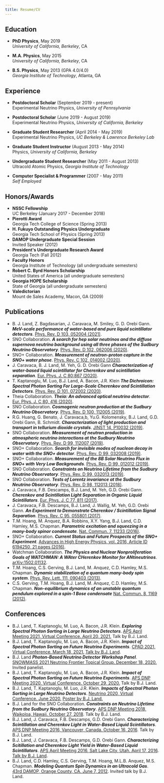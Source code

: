 ```yaml
---
title: Resume/CV
---
```


## Education

* **PhD Physics**, May 2019  
  *University of California, Berkeley*, CA  

* **M.A. Physics**, May 2015  
  *University of California, Berkeley*, CA

* **B.S. Physics**, May 2013 (GPA 4.0/4.0)  
  *Georgia Institute of Technology*, Atlanta, GA

## Experience

* **Postdoctoral Scholar** (September 2019 - present)  
  Experimental Neutrino Physics, *University of Pennsylvania*
  
* **Postdoctoral Scholar** (June 2019 - August 2019)  
  Experimental Neutrino Physics, *University of California, Berkeley*

* **Graduate Student Researcher** (April 2014 - May 2019)  
  Experimental Neutrino Physics, *UC Berkeley & Lawrence Berkeley Lab*

* **Graduate Student Instructor** (August 2013 - May 2014)  
  Physics, *University of California, Berkeley*

* **Undergraduate Student Researcher** (May 2011 - August 2013)  
  Ultracold Atomic Physics, *Georgia Institute of Technology*

* **Computer Specialist & Programmer** (2007 - May 2011)  
  *Self Employed*


## Honors/Awards
* **NSSC Fellowship**  
  UC Berkeley (January 2017 - December 2018)
* **Pierotti Award**  
  Georgia Tech College of Science (Spring 2013)
* **H. Fukuyo Outstanding Physics Undergraduate**  
  Georgia Tech School of Physics (Spring 2013)
* **DAMOP Undergraduate Special Session**  
  Invited Speaker (2012)
* **President's Undergraduate Research Award**  
  Georgia Tech (Fall 2012)
* **Faculty Honors**  
  Georgia Institute of Technology (all undergraduate semesters)
* **Robert C. Byrd Honors Scholarship**  
  United States of America (all undergraduate semesters)
* **Georgia HOPE Scholarship**  
  State of Georgia (all undergraduate semesters)
* **Valedictorian**  
  Mount de Sales Academy, Macon, GA (2009)

## Publications

* B. J. Land, Z. Bagdasarian, J. Caravaca, M. Smiley, G. D. Orebi Gann. ***MeV-scale performance of water-based and pure liquid scintillator detectors***. [Phys. Rev. D 103, 052004 (2021)](https://doi.org/10.1103/PhysRevD.103.052004).
* SNO Collaboration. ***A search for hep solar neutrinos and the diffuse supernova neutrino background using all three phases of the Sudbury Neutrino Observatory***. [Phys. Rev. D 102, 062006 (2020)](https://doi.org/10.1103/PhysRevD.102.062006).
* SNO+ Collaboration. ***Measurement of neutron-proton capture in the SNO+ water phase***. [Phys. Rev. C 102, 014002 (2020)](https://doi.org/10.1103/PhysRevC.102.014002).
* J. Caravaca, B. J. Land, M. Yeh, G. D. Orebi Gann ***Characterization of water-based liquid scintillator for Cherenkov and scintillation separation***. [Eur. Phys. J. C 80:867 (2020)](https://doi.org/10.1140/epjc/s10052-020-8418-4).
* T. Kaptanoglu, M. Luo, B.J. Land, A. Bacon, J.R. Klein ***The Dichroicon: Spectral Photon Sorting For Large-Scale Cherenkov and Scintillation Detectors***. [Phys. Rev. D 101, 072002 (2020)](https://doi.org/10.1103/PhysRevD.99.112007).
* Theia Collaboration. ***Theia: An advanced optical neutrino detector***. [Eur. Phys. J. C 80, 416 (2020)](https://doi.org/10.1140/epjc/s10052-020-7977-8).
* SNO Collaboration. ***Cosmogenic neutron production at the Sudbury Neutrino Observatory***. [Phys. Rev. D 100, 112005 (2019)](https://doi.org/10.1103/PhysRevD.100.112005). 
* R.G. Huang, G. Benato, J. Caravaca,b, Yu.G. Kolomensky, B.J. Land, G.D. Orebi Gann, B. Schmidt. ***Characterization of light production and transport in tellurium dioxide crystals***. [JINST 14, P10032 (2019)](https://doi.org/10.1088/1748-0221/14/10/p10032). 
* SNO Collaboration. ***Measurement of neutron production in atmospheric neutrino interactions at the Sudbury Neutrino Observatory***. [Phys. Rev. D 99, 112007 (2019)](https://doi.org/10.1103/PhysRevD.99.112007).
* SNO+ Collaboration. ***Search for invisible modes of nucleon decay in water with the SNO+ detector***. [Phys. Rev. D 99, 032008 (2019)](https://doi.org/10.1103/PhysRevD.99.032008).
* SNO+ Collaboration. ***Measurement of the 8B Solar Neutrino Flux in SNO+ with Very Low Backgrounds***. [Phys. Rev. D 99, 012012 (2019)](https://doi.org/10.1103/PhysRevD.99.012012).
* SNO Collaboration. ***Constraints on Neutrino Lifetime from the Sudbury Neutrino Observatory***. [Phys. Rev. D 99, 032013 (2019)](https://doi.org/10.1103/PhysRevD.99.032013).
* SNO Collaboration. ***Tests of Lorentz invariance at the Sudbury Neutrino Observatory***. [Phys. Rev. D 98, 112013 (2018)](https://doi.org/10.1103/PhysRevD.98.112013). 
* J. Caravaca, F.B. Descamps, B.J. Land, M. Yeh, G.D. Orebi Gann. ***Cherenkov and Scintillation Light Separation in Organic Liquid Scintillators***. [Eur. Phys. J. C 77, 811 (2017)](https://doi.org/10.1140/epjc/s10052-017-5380-x). 
* J. Caravaca, F.B. Descamps, B.J. Land, J. Wallig, M. Yeh, G.D. Orebi Gann. ***An Experiment to Demonstrate Cherenkov / Scintillation Signal Separation***. [Phys. Rev. C 95, 055801 (2017)](https://doi.org/10.1103/PhysRevC.95.055801).
* T.M. Hoang, M. Anquez, B.A. Robbins, X.Y. Yang, B.J. Land, C.D. Hamley, M.S. Chapman. ***Parametric excitation and squeezing in a many-body spinor condensate***. [Nat. Commun. 7, 11233 (2016)](https://doi.org/10.1038/ncomms11233).
* SNO+ Collaboration. ***Current Status and Future Prospects of the SNO+ Experiment***. [Advances in High Energy Physics, vol. 2016, Article ID 6194250, 21 pages (2016)](https://doi.org/10.1155/2016/6194250). 
* Watchman Collaboration. ***The Physics and Nuclear Nonproliferation Goals of WATCHMAN: A WAter CHerenkov Monitor for ANtineutrinos***. [arXiv:1502.01132](https://arxiv.org/abs/1502.01132). 
* T.M. Hoang, C.S. Gerving, B.J. Land, M. Anquez, C.D. Hamley, M.S. Chapman. ***Dynamic stabilization of a quantum many-body spin system***. [Phys. Rev. Lett. 111, 090403 (2013)](https://doi.org/10.1103/PhysRevLett.111.090403).
* C.S. Gerving, T.M. Hoang, B.J. Land, M. Anquez, C.D. Hamley, M.S. Chapman. ***Non-equilibrium dynamics of an unstable quantum pendulum explored in a spin-1 Bose condensate*** [Nat. Commun. 8, 1169 (2012)](https://doi.org/10.1038/ncomms2179).

## Conferences
* B.J. Land, T. Kaptanoglu, M. Luo, A. Bacon, J.R. Klein. ***Exploring Spectral Photon Sorting in Large Neutrino Detectors***. [APS April Meeting 2021, Virtual Conference. April 20, 2021.](https://meetings.aps.org/Meeting/APR21/Session/Z12.3) Talk by B.J. Land.
* B.J. Land, T. Kaptanoglu, M. Luo, A. Bacon, J.R. Klein. ***Impact of Spectral Photon Sorting on Future Neutrino Experiments***. [CPAD 2021, Virtual Conference. March 18, 2021.](https://indico.fnal.gov/event/46746/) [Talk by B.J. Land](https://indico.fnal.gov/event/46746/contributions/210179/).
* B.J. Land ***Photon-Based Neutrino Detector Workshop Panel***. [SNOWMASS 2021 Neutrino Frontier Topical Group. December 18, 2020.](https://indico.fnal.gov/event/46803/) Invited panelist. 
* B.J. Land, T. Kaptanoglu, M. Luo, A. Bacon, J.R. Klein. ***Impact of Spectral Photon Sorting on Future Neutrino Experiments***. [APS DNP Meeting 2020, Virtual Conference. October 29, 2020.](http://meetings.aps.org/Meeting/DNP20/Session/SF.5) Talk by B.J. Land.
* B.J. Land, T. Kaptanoglu, M. Luo, J.R. Klein.  ***Impacts of Spectral Photon Sorting in Large Neutrino Detectors***. [Neutrino 2020, Virtual Conference. June 2020.](https://indico.fnal.gov/event/19348/contributions/186270/) [Poster by B.J. Land.](https://indico.fnal.gov/event/19348/contributions/186270/attachments/129421/156993/spectral_sorting_poster.pdf)
* B.J. Land for the SNO Collaboration. ***Constraints on Neutrino Lifetime from the Sudbury Neutrino Observatory***. [APS DNP Meeting 2018, Waikoloa, Hawaii. October 27, 2018](http://meetings.aps.org/Meeting/HAW18/Session/LN.2). Talk by B.J. Land.
* B.J. Land, J. Caravaca, F.B. Descamps, G.D. Orebi Gann. ***Characterizing Scintillation and Cherenkov Light in Water-Based Liquid Scintillators***. [APS DNP Meeting 2016, Vancouver, Canada. October 16, 2016](https://meetings.aps.org/Meeting/DNP16/Session/NF.7). Talk by B.J. Land.
* B.J. Land, J. Caravaca, F.B. Descamps, G.D. Orebi Gann. ***Characterizing Scitillation and Cherenkov Light Yield in Water-Based Liquid Scintillators***. [APS April Meeting 2016, Salt Lake City, Utah. April 17, 2016](http://meetings.aps.org/Meeting/APR16/Session/H17.3). [Talk by B.J. Land](https://absuploads.aps.org/presentation.cfm?pid=12008).
* B.J. Land, C.D. Hamley, C.S. Gerving, T.M. Hoang, M.L.B. Anquez, M.S. Chapman. ***Modeling Quantum Spin Dynamics in an Ultracold Gas***. [43rd DAMOP, Orange County, CA. June 7, 2012](http://meetings.aps.org/Meeting/DAMOP12/Session/M7.4). Invited talk by B.J. Land.

